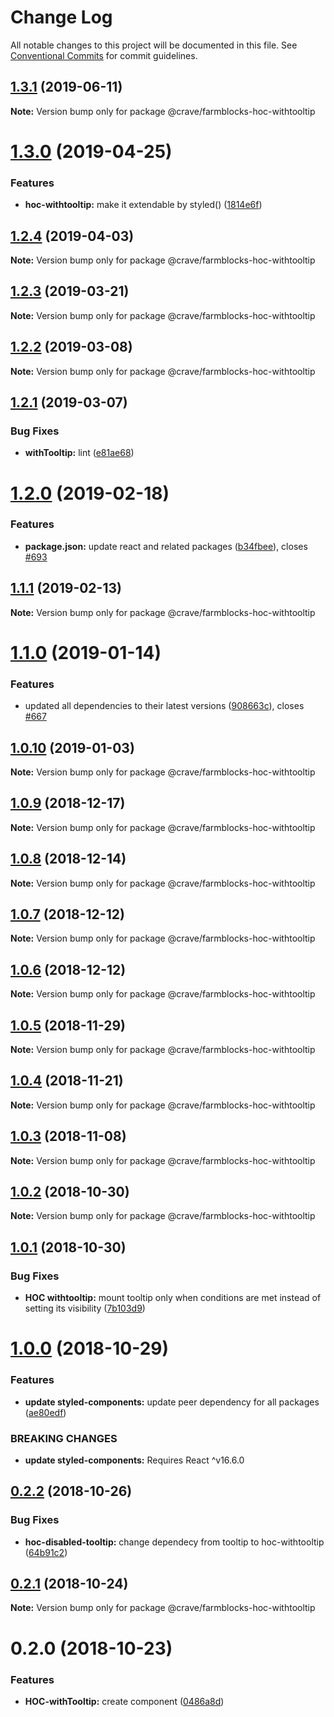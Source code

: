 # Change Log

All notable changes to this project will be documented in this file.
See [Conventional Commits](https://conventionalcommits.org) for commit guidelines.

## [1.3.1](https://github.com/CraveFood/farmblocks/compare/@crave/farmblocks-hoc-withtooltip@1.3.0...@crave/farmblocks-hoc-withtooltip@1.3.1) (2019-06-11)

**Note:** Version bump only for package @crave/farmblocks-hoc-withtooltip





# [1.3.0](https://github.com/CraveFood/farmblocks/compare/@crave/farmblocks-hoc-withtooltip@1.2.4...@crave/farmblocks-hoc-withtooltip@1.3.0) (2019-04-25)


### Features

* **hoc-withtooltip:** make it extendable by styled() ([1814e6f](https://github.com/CraveFood/farmblocks/commit/1814e6f))





## [1.2.4](https://github.com/CraveFood/farmblocks/compare/@crave/farmblocks-hoc-withtooltip@1.2.3...@crave/farmblocks-hoc-withtooltip@1.2.4) (2019-04-03)

**Note:** Version bump only for package @crave/farmblocks-hoc-withtooltip





## [1.2.3](https://github.com/CraveFood/farmblocks/compare/@crave/farmblocks-hoc-withtooltip@1.2.2...@crave/farmblocks-hoc-withtooltip@1.2.3) (2019-03-21)

**Note:** Version bump only for package @crave/farmblocks-hoc-withtooltip





## [1.2.2](https://github.com/CraveFood/farmblocks/compare/@crave/farmblocks-hoc-withtooltip@1.2.1...@crave/farmblocks-hoc-withtooltip@1.2.2) (2019-03-08)

**Note:** Version bump only for package @crave/farmblocks-hoc-withtooltip





## [1.2.1](https://github.com/CraveFood/farmblocks/compare/@crave/farmblocks-hoc-withtooltip@1.2.0...@crave/farmblocks-hoc-withtooltip@1.2.1) (2019-03-07)


### Bug Fixes

* **withTooltip:** lint ([e81ae68](https://github.com/CraveFood/farmblocks/commit/e81ae68))





# [1.2.0](https://github.com/CraveFood/farmblocks/compare/@crave/farmblocks-hoc-withtooltip@1.1.1...@crave/farmblocks-hoc-withtooltip@1.2.0) (2019-02-18)


### Features

* **package.json:** update react and related packages ([b34fbee](https://github.com/CraveFood/farmblocks/commit/b34fbee)), closes [#693](https://github.com/CraveFood/farmblocks/issues/693)





## [1.1.1](https://github.com/CraveFood/farmblocks/compare/@crave/farmblocks-hoc-withtooltip@1.1.0...@crave/farmblocks-hoc-withtooltip@1.1.1) (2019-02-13)

**Note:** Version bump only for package @crave/farmblocks-hoc-withtooltip





# [1.1.0](https://github.com/CraveFood/farmblocks/compare/@crave/farmblocks-hoc-withtooltip@1.0.10...@crave/farmblocks-hoc-withtooltip@1.1.0) (2019-01-14)


### Features

* updated all dependencies to their latest versions ([908663c](https://github.com/CraveFood/farmblocks/commit/908663c)), closes [#667](https://github.com/CraveFood/farmblocks/issues/667)





<a name="1.0.10"></a>
## [1.0.10](https://github.com/CraveFood/farmblocks/compare/@crave/farmblocks-hoc-withtooltip@1.0.9...@crave/farmblocks-hoc-withtooltip@1.0.10) (2019-01-03)




**Note:** Version bump only for package @crave/farmblocks-hoc-withtooltip

<a name="1.0.9"></a>
## [1.0.9](https://github.com/CraveFood/farmblocks/compare/@crave/farmblocks-hoc-withtooltip@1.0.8...@crave/farmblocks-hoc-withtooltip@1.0.9) (2018-12-17)




**Note:** Version bump only for package @crave/farmblocks-hoc-withtooltip

<a name="1.0.8"></a>
## [1.0.8](https://github.com/CraveFood/farmblocks/compare/@crave/farmblocks-hoc-withtooltip@1.0.7...@crave/farmblocks-hoc-withtooltip@1.0.8) (2018-12-14)




**Note:** Version bump only for package @crave/farmblocks-hoc-withtooltip

<a name="1.0.7"></a>
## [1.0.7](https://github.com/CraveFood/farmblocks/compare/@crave/farmblocks-hoc-withtooltip@1.0.6...@crave/farmblocks-hoc-withtooltip@1.0.7) (2018-12-12)




**Note:** Version bump only for package @crave/farmblocks-hoc-withtooltip

<a name="1.0.6"></a>
## [1.0.6](https://github.com/CraveFood/farmblocks/compare/@crave/farmblocks-hoc-withtooltip@1.0.5...@crave/farmblocks-hoc-withtooltip@1.0.6) (2018-12-12)




**Note:** Version bump only for package @crave/farmblocks-hoc-withtooltip

<a name="1.0.5"></a>
## [1.0.5](https://github.com/CraveFood/farmblocks/compare/@crave/farmblocks-hoc-withtooltip@1.0.4...@crave/farmblocks-hoc-withtooltip@1.0.5) (2018-11-29)




**Note:** Version bump only for package @crave/farmblocks-hoc-withtooltip

<a name="1.0.4"></a>
## [1.0.4](https://github.com/CraveFood/farmblocks/compare/@crave/farmblocks-hoc-withtooltip@1.0.3...@crave/farmblocks-hoc-withtooltip@1.0.4) (2018-11-21)




**Note:** Version bump only for package @crave/farmblocks-hoc-withtooltip

<a name="1.0.3"></a>
## [1.0.3](https://github.com/CraveFood/farmblocks/compare/@crave/farmblocks-hoc-withtooltip@1.0.2...@crave/farmblocks-hoc-withtooltip@1.0.3) (2018-11-08)




**Note:** Version bump only for package @crave/farmblocks-hoc-withtooltip

<a name="1.0.2"></a>
## [1.0.2](https://github.com/CraveFood/farmblocks/compare/@crave/farmblocks-hoc-withtooltip@1.0.1...@crave/farmblocks-hoc-withtooltip@1.0.2) (2018-10-30)




**Note:** Version bump only for package @crave/farmblocks-hoc-withtooltip

<a name="1.0.1"></a>
## [1.0.1](https://github.com/CraveFood/farmblocks/compare/@crave/farmblocks-hoc-withtooltip@1.0.0...@crave/farmblocks-hoc-withtooltip@1.0.1) (2018-10-30)


### Bug Fixes

* **HOC withtooltip:** mount tooltip only when conditions are met instead of setting its visibility ([7b103d9](https://github.com/CraveFood/farmblocks/commit/7b103d9))




<a name="1.0.0"></a>
# [1.0.0](https://github.com/CraveFood/farmblocks/compare/@crave/farmblocks-hoc-withtooltip@0.2.2...@crave/farmblocks-hoc-withtooltip@1.0.0) (2018-10-29)


### Features

* **update styled-components:** update peer dependency for all packages ([ae80edf](https://github.com/CraveFood/farmblocks/commit/ae80edf))


### BREAKING CHANGES

* **update styled-components:** Requires React ^v16.6.0




<a name="0.2.2"></a>
## [0.2.2](https://github.com/CraveFood/farmblocks/compare/@crave/farmblocks-hoc-withtooltip@0.2.1...@crave/farmblocks-hoc-withtooltip@0.2.2) (2018-10-26)


### Bug Fixes

* **hoc-disabled-tooltip:** change dependecy from tooltip to hoc-withtooltip ([64b91c2](https://github.com/CraveFood/farmblocks/commit/64b91c2))




<a name="0.2.1"></a>
## [0.2.1](https://github.com/CraveFood/farmblocks/compare/@crave/farmblocks-hoc-withtooltip@0.2.0...@crave/farmblocks-hoc-withtooltip@0.2.1) (2018-10-24)




**Note:** Version bump only for package @crave/farmblocks-hoc-withtooltip

<a name="0.2.0"></a>
# 0.2.0 (2018-10-23)


### Features

* **HOC-withTooltip:** create component ([0486a8d](https://github.com/CraveFood/farmblocks/commit/0486a8d))
